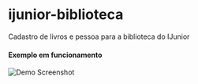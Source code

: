 # ijunior-biblioteca
Cadastro de livros e pessoa para a biblioteca do IJunior

#### Exemplo em funcionamento
![Demo Screenshot](http://i.imgur.com/Fs9Idk2.png)
